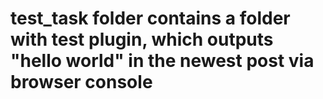 # test_task folder contains a folder with test plugin, which outputs "hello world" in the newest post via browser console
